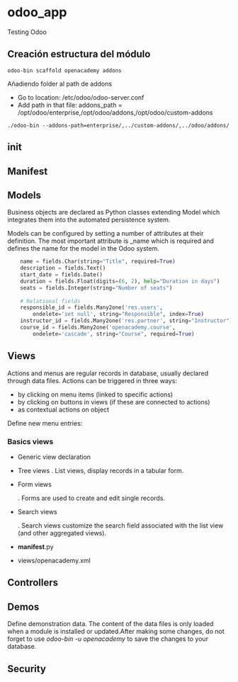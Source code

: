 # odoo_app

Testing Odoo

## Creación estructura del módulo

```
odoo-bin scaffold openacademy addons
```

Añadiendo folder al path de addons

- Go to location: /etc/odoo/odoo-server.conf
- Add path in that file: addons_path = /opt/odoo/enterprise,/opt/odoo/addons,/opt/odoo/custom-addons

```
./odoo-bin --addons-path=enterprise/,../custom-addons/,../odoo/addons/
```

## __init__

## Manifest

## Models

Business objects are declared as Python classes extending Model which integrates them into the automated persistence system.

Models can be configured by setting a number of attributes at their definition. The most important attribute is _name which is required and defines the name for the model in the Odoo system.

```python
    name = fields.Char(string="Title", required=True)
    description = fields.Text()
    start_date = fields.Date()
    duration = fields.Float(digits=(6, 2), help="Duration in days")
    seats = fields.Integer(string="Number of seats")
    
    # Relational fields
    responsible_id = fields.Many2one('res.users',
        ondelete='set null', string="Responsible", index=True)
    instructor_id = fields.Many2one('res.partner', string="Instructor")
    course_id = fields.Many2one('openacademy.course',
        ondelete='cascade', string="Course", required=True)
```

## Views

Actions and menus are regular records in database, usually declared through data files. Actions can be triggered in three ways:

- by clicking on menu items (linked to specific actions)
- by clicking on buttons in views (if these are connected to actions)
- as contextual actions on object

Define new menu entries:

### Basics views

- Generic view declaration
- Tree views <tree>. List views, display records in a tabular form.
- Form views <form>. Forms are used to create and edit single records. 
- Search views <search>. Search views customize the search field associated with the list view (and other aggregated views).

- __manifest__.py
- views/openacademy.xml


## Controllers


## Demos

Define demonstration data. The content of the data files is only loaded when a module is installed or updated.After making some changes, do not forget to use *odoo-bin -u openacademy* to save the changes to your database.

## Security


